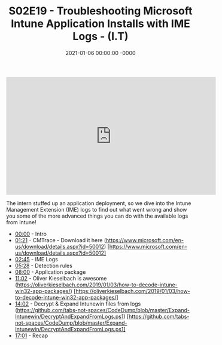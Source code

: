 ﻿---
layout: post
title: "S02E19 - Troubleshooting Microsoft Intune Application Installs with IME Logs - (I.T)"
date: 2021-01-06 00:00:00 -0000
categories:
---

<iframe loading="lazy" width="560" height="315" src="https://www.youtube.com/embed/CrsaoUeYv68" title="YouTube video player" frameborder="0" allow="accelerometer; autoplay; clipboard-write; encrypted-media; gyroscope; picture-in-picture" allowfullscreen></iframe>

The intern stuffed up an application deployment, so we dive into the Intune Management Extension (IME) logs to find out what went wrong and show you some of the more advanced things you can do with the available logs from Intune!

* [00:00](https://www.youtube.com/watch?v=CrsaoUeYv68&t=0s) - Intro
* [01:21](https://www.youtube.com/watch?v=CrsaoUeYv68&t=81s) - CMTrace - Download it here (https://www.microsoft.com/en-us/download/details.aspx?id=50012) [https://www.microsoft.com/en-us/download/details.aspx?id=50012]
* [02:45](https://www.youtube.com/watch?v=CrsaoUeYv68&t=165s) - IME Logs
* [05:28](https://www.youtube.com/watch?v=CrsaoUeYv68&t=328s) - Detection rules
* [08:00](https://www.youtube.com/watch?v=CrsaoUeYv68&t=480s) - Application package
* [11:02](https://www.youtube.com/watch?v=CrsaoUeYv68&t=662s) - Oliver Kieselbach is awesome
(https://oliverkieselbach.com/2019/01/03/how-to-decode-intune-win32-app-packages/) [https://oliverkieselbach.com/2019/01/03/how-to-decode-intune-win32-app-packages/]
* [14:02](https://www.youtube.com/watch?v=CrsaoUeYv68&t=842s) - Decrypt & Expand Intunewin files from logs
(https://github.com/tabs-not-spaces/CodeDump/blob/master/Expand-Intunewin/DecryptAndExpandFromLogs.ps1) [https://github.com/tabs-not-spaces/CodeDump/blob/master/Expand-Intunewin/DecryptAndExpandFromLogs.ps1]
* [17:01](https://www.youtube.com/watch?v=CrsaoUeYv68&t=1021s) - Recap


